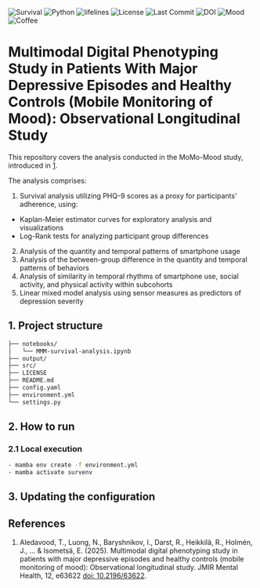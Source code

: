 ![Survival](https://img.shields.io/badge/analysis-survival%20curves-blueviolet)
![Python](https://img.shields.io/badge/python-3.11-blue)
![lifelines](https://img.shields.io/badge/lifelines-0.30-orange)
![License](https://img.shields.io/github/license/digitraceslab/MoMoMood_survival_analysis)
![Last Commit](https://img.shields.io/github/last-commit/digitraceslab/MoMoMood_survival_analysis)
![DOI](https://img.shields.io/badge/DOI-10.2196%2F63622-blue)
![Mood](https://img.shields.io/badge/mood-happy-green)
![Coffee](https://img.shields.io/badge/coffee-strong-brown)

# Multimodal Digital Phenotyping Study in Patients With Major Depressive Episodes and Healthy Controls (Mobile Monitoring of Mood): Observational Longitudinal Study

This repository covers the analysis conducted in the MoMo-Mood study, introduced in [1](https://doi.org/10.2196/63622).

The analysis comprises:
1. Survival analysis utilizing PHQ-9 scores as a proxy for participants' adherence, using:
  - Kaplan-Meier estimator curves for exploratory analysis and visualizations
  - Log-Rank tests for analyzing participant group differences
2. Analysis of the quantity and temporal patterns of smartphone usage
3. Analysis of the between-group difference in the quantity and temporal patterns of behaviors
4. Analysis of similarity in temporal rhythms of smartphone use, social activity, and physical activity within subcohorts
5. Linear mixed model analysis using sensor measures as predictors of depression severity

## 1. Project structure
```bash
├── notebooks/
│   └── MMM-survival-analysis.ipynb
├── output/
├── src/
├── LICENSE
├── README.md
├── config.yaml
├── environment.yml
└── settings.py
```
## 2. How to run
### 2.1 Local execution
```bash
- mamba env create -f environment.yml
- mamba activate survenv
```
## 3. Updating the configuration


## References
1. Aledavood, T., Luong, N., Baryshnikov, I., Darst, R., Heikkilä, R., Holmén, J., ... & Isometsä, E. (2025). Multimodal digital phenotyping study in patients with major depressive episodes and healthy controls (mobile monitoring of mood): Observational longitudinal study. JMIR Mental Health, 12, e63622 [doi: 10.2196/63622](https://doi.org/10.2196/63622).


